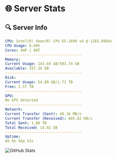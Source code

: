 # 🌐 Server Stats
## 🔍 Server Info
```yaml
CPU: Intel(R) Xeon(R) CPU E5-2699 v4 @ 1282.89GHz
CPU Usage: 0.60%
Cores: 44P | 88T
-----------------------------------
Memory:
Current Usage: 143.69 GB/503.74 GB
Available: 357.19 GB
-----------------------------------
Disk:
Current Usage: 54.89 GB/1.71 TB
Free: 1.57 TB
-----------------------------------
GPU:
No GPU detected
-----------------------------------
Network:
Current Transfer (Sent): 48.16 MB/s
Current Transfer (Received): 605.82 KB/s
Total Sent: 1.08 TB
Total Received: 14.92 GB
-----------------------------------
Uptime:
0d 6h 56m 53s
```
![GitHub Stats](https://img.shields.io/badge/Updated-2025-03-08_04:19:42-blue)